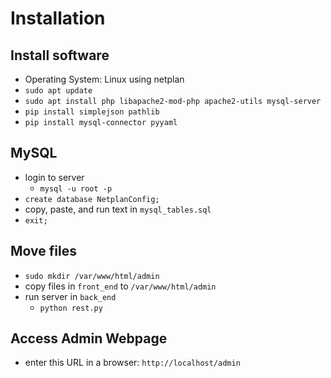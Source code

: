# Installation

## Install software

- Operating System: Linux using netplan
- `sudo apt update`
- `sudo apt install php libapache2-mod-php apache2-utils mysql-server`
- `pip install simplejson pathlib`
- `pip install mysql-connector pyyaml`

## MySQL

- login to server
  - `mysql -u root -p`
- `create database NetplanConfig;`
- copy, paste, and run text in `mysql_tables.sql`
- `exit;`

## Move files

- `sudo mkdir /var/www/html/admin`
- copy files in `front_end` to `/var/www/html/admin`
- run server in `back_end`
  - `python rest.py`

## Access Admin Webpage

- enter this URL in a browser: `http://localhost/admin`
